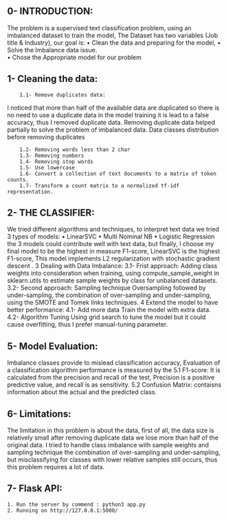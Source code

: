 ## 0- INTRODUCTION: 
The problem is a supervised text classification problem, using an imbalanced dataset to train the model, The Dataset has two variables (Job title & Industry), our goal is:
    • Clean the data and preparing for the model,
    • Solve the Imbalance data issue.	
    • Chose the Appropriate model for our problem


## 1- Cleaning the data:
        1.1- Remove duplicates data:
I noticed that more than half of the available data are duplicated so there is no need to use a duplicate data in the model training it is lead to a false accuracy, thus I removed duplicate data.
Removing duplicate data helped partially to solve the problem of imbalanced data.
Data classes distribution before removing duplicates

        1.2- Removing words less than 2 char 
        1.3- Removing numbers 
        1.4- Removing stop words
        1.5- Use lowercase
        1.6- Convert a collection of text documents to a matrix of token counts.
        1.7- Transform a count matrix to a normalized tf-idf representation.



## 2- THE CLASSIFIER: 
We tried different algorithms and techniques, to interpret text data we tried 3 types of models:
    • LinearSVC
    • Multi Nominal NB
    • Logistic Regression
the 3 models could contribute well with text data, but finally, I choose my final model to be the highest in measure F1-score, LinearSVC is the highest F1-score, This model implements  L2 regularization with stochastic gradient descent  .
    3 Dealing with Data Imbalance:
        3.1- Frist approach:
Adding class weights into consideration when training, using compute_sample_weight in sklearn.utils to estimate sample weights by class for unbalanced datasets.
        3.2- Second approach:
Sampling technique Oversampling followed by under-sampling, the combination of over-sampling and under-sampling, using the SMOTE and Tomek links techniques.
    4 Extend the model to have better performance:
        4.1- Add more data 
Train the model with extra data.
        4.2- Algorithm Tuning
Using grid search to tune the model but it could cause overfitting, thus I prefer manual-tuning parameter.
 


## 5- Model Evaluation:
Imbalance classes provide to mislead classification accuracy, Evaluation of a classification algorithm performance is measured by the 
        5.1 F1-score:
It is calculated from the precision and recall of the test, Precision is a positive predictive value, and recall is as sensitivity.
        5.2 Confusion Matrix:
contaisns information about the actual and the predicted class.
## 6- Limitations:
The limitation in this problem is about the data, first of all, the data size is relatively small after removing duplicate data we lose more than half of the original data.
I tried to handle class imbalance with sample weights and sampling technique the combination of over-sampling and under-sampling, but misclassifying for classes with lower relative samples still occurs, thus this problem requires a lot of data.
## 7- Flask API:
    1. Run the server by commend : python3 app.py
    2. Running on http://127.0.0.1:5000/ 


